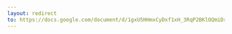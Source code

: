 ```yaml
---
layout: redirect
to: https://docs.google.com/document/d/1gxU5HHmxCyDxf1xH_3RqP2BKlOQmiDrGWy99yjrUUeY/edit?usp=sharing
---
```

